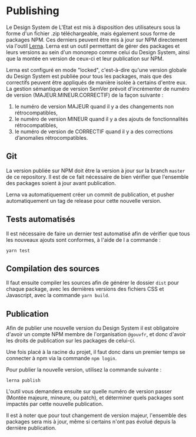 
# Publishing

Le Design System de L'Etat est mis à disposition des utilisateurs sous la forme d'un fichier .zip téléchargeable, mais également sous forme de packages NPM.
Ces derniers peuvent être mis à jour sur NPM directement via l'outil [Lerna](https://github.com/lerna/lerna).
Lerna est un outil permettant de gérer des packages et leurs versions au sein d'un monorepo comme celui du Design System, ainsi que la montée en version de ceux-ci et leur publication sur NPM.

Lerna est configuré en mode "locked", c'est-à-dire qu'une version globale du Design System est publiée pour tous les packages, mais que des correctifs peuvent être appliqués de manière isolée à certains d'entre eux.
La gestion sémantique de version SemVer prévoit d'incrémenter de numéro de version (MAJEUR.MINEUR.CORRECTIF) de la façon suivante :

1.  le numéro de version MAJEUR quand il y a des changements non rétrocompatibles,
2.  le numéro de version MINEUR quand il y a des ajouts de fonctionnalités rétrocompatibles,
3.  le numéro de version de CORRECTIF quand il y a des corrections d’anomalies rétrocompatibles.

## Git
La version publiée sur NPM doit être la version à jour sur la branch `master` de ce repository. Il est de ce fait nécessaire de bien vérifier que l'ensemble des packages soient à jour avant publication.

Lerna va automatiquement créer un commit de publication, et pusher automatiquement un tag de release pour cette nouvelle version.

## Tests automatisés

Il est nécessaire de faire un dernier test automatisé afin de vérifier que tous les nouveaux ajouts sont conformes, à l'aide de l a commande :

```
yarn test
```

## Compilation des sources

Il faut ensuite compiler les sources afin de générer le dossier `dist` pour chaque package, avec les dernières versions des fichiers CSS et Javascript, avec la commande `yarn build`.

## Publication

Afin de publier une nouvelle version du Design System il est obligatoire d'avoir un compte NPM membre de l'organisation `@gouvfr`, et donc d'avoir les droits de publication sur les packages de celui-ci.

Une fois placé à la racine du projet, il faut donc dans un premier temps se connecter à npm via la commande `npm login`.

Pour publier la nouvelle version, utilisez la commande suivante :

```
lerna publish
```

L'outil vous demandera ensuite sur quelle numéro de version passer (Montée majeure, mineure, ou patch), et déterminer quels packages sont impactés par cette nouvelle publication.

Il est à noter que pour tout changement de version majeur, l'ensemble des packages sera mis à jour, même si certains n'ont pas évolué depuis la dernière publication.
